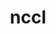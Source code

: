 ---
title: "nccl"
layout: cache
categories: [package, develop-2024-03-03]
meta: {"versions": ["2.20.3-1"], "compilers": ["gcc@=11.4.0"], "oss": ["ubuntu22.04"], "platforms": ["linux"], "targets": ["x86_64_v3"], "stacks": ["ml-linux-x86_64-cuda", "root"], "num_specs": 2, "num_specs_by_stack": {"root": 2, "ml-linux-x86_64-cuda": 2}}
spec_details: [{"hash": "p2cvnalp5lx4v4jmazzb63xoazm3owof", "compiler": "gcc@=11.4.0", "versions": ["2.20.3-1"], "os": "ubuntu22.04", "platform": "linux", "target": "x86_64_v3", "variants": ["build_system=makefile", "+cuda", "cuda_arch=80"], "stacks": ["root", "ml-linux-x86_64-cuda"], "size": "-", "tarball": "https://binaries.spack.io/develop-2024-03-03/build_cache/linux-ubuntu22.04-x86_64_v3/gcc-11.4.0/nccl-2.20.3-1/linux-ubuntu22.04-x86_64_v3-gcc-11.4.0-nccl-2.20.3-1-p2cvnalp5lx4v4jmazzb63xoazm3owof.spack"}, {"hash": "ky7ryqti77iykkfyoidaod4c2ec6atu6", "compiler": "gcc@=11.4.0", "versions": ["2.20.3-1"], "os": "ubuntu22.04", "platform": "linux", "target": "x86_64_v3", "variants": ["build_system=makefile", "+cuda", "cuda_arch=80"], "stacks": ["root", "ml-linux-x86_64-cuda"], "size": "-", "tarball": "https://binaries.spack.io/develop-2024-03-03/build_cache/linux-ubuntu22.04-x86_64_v3/gcc-11.4.0/nccl-2.20.3-1/linux-ubuntu22.04-x86_64_v3-gcc-11.4.0-nccl-2.20.3-1-ky7ryqti77iykkfyoidaod4c2ec6atu6.spack"}]
---